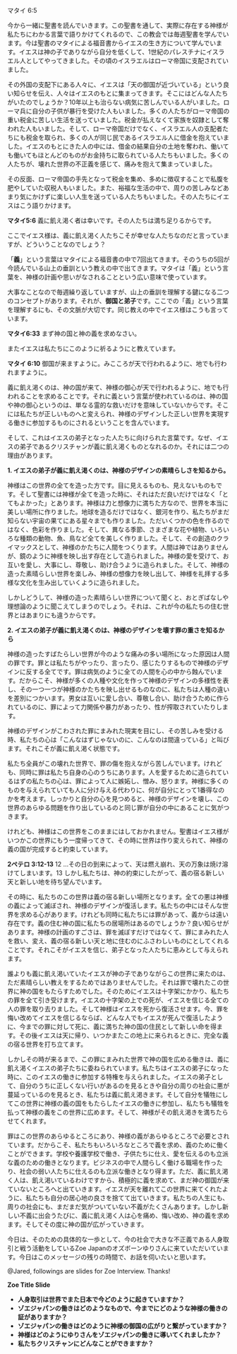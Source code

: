 マタイ 6:5  

今から一緒に聖書を読んでいきます。この聖書を通して、実際に存在する神様が私たちにわかる言葉で語りかけてくれるので、この教会では毎週聖書を学んでいます。今は聖書のマタイによる福音書からイエスの生き方について学んでいます。イエスは神の子でありながら自分を低くして、1世紀のパレスチナにイスラエル人としてやってきました。その頃のイスラエルはローマ帝国に支配されていました。 

その外国の支配下にある人々に、イエスは「天の御国が近づいている」という良い知らせを伝え、人々はイエスのもとに集まってきます。そこにはどんな人たちがいたのでしょうか？10年以上も治らない病気に苦しんでいる人がいました。ローマ兵に自分の子供が暴行を受けた人もいました。多くの人たちがローマ帝国の重い税金に苦しい生活を送っていました。税金が払えなくて家族を奴隷として奪われた人もいました。そして、ローマ帝国だけでなく、イスラエル人の支配者たちにも税金を取られ、多くの人が同じ民であるイスラエル人に借金を抱えていました。イエスのもとにきた人の中には、借金の結果自分の土地を奪われ、働いても働いてもほとんどのものがお金持ちに取られている人たちもいました。多くの人たちが、壊れた世界の不正義を感じて、痛みを抱えて集まっていました。 

その反面、ローマ帝国の手先となって税金を集め、多めに徴収することで私腹を肥やしていた収税人もいました。また、裕福な生活の中で、周りの苦しみなどあまり気にかけずに楽しい人生を送っている人たちもいました。その人たちにイエスはこう語りかけます。

**マタイ5:6**
義に飢え渇く者は幸いです。その人たちは満ち足りるからです。

ここでイエス様は、義に飢え渇く人たちこそが幸せな人たちなのだと言っていますが、どういうことなのでしょう？

「**義**」という言葉はマタイによる福音書の中で7回出てきます。そのうちの5回が今読んでいる山上の垂訓という教えの中で出てきます。マタイは「義」という言葉を、神様の計画や思いがなされることという広い意味で使っています。

大事なことなので毎週繰り返していますが、山上の垂訓を理解する鍵になる二つのコンセプトがあります。それが、**御国と弟子**です。ここでの「義」という言葉を理解するにも、その文脈が大切です。同じ教えの中でイエス様はこうも言っています。

**マタイ6:33**
まず神の国と神の義を求めなさい。

またイエスは私たちにこのように祈るようにと教えています。

**マタイ 6:10**
御国が来ますように。みこころが天で行われるように、地でも行われますように。

義に飢え渇くのは、神の国が来て、神様の御心が天で行われるように、地でも行われることを求めることです。それに義という言葉が使われているのは、神の国や神の御心というのは、単なる霊的な救いだけを意味していないからです。そこには私たちが正しいものへと変えられ、神様のデザインした正しい世界を実現する働きに参加するものにされるということを含んでいます。

そして、これはイエスの弟子となった人たちに向けられた言葉です。なぜ、イエスの弟子であるクリスチャンが義に飢え渇くものとなれるのか。それには二つの理由があります。

**1. イエスの弟子が義に飢え渇くのは、神様のデザインの素晴らしさを知るから。**

神様はこの世界の全てを造った方です。目に見えるものも、見えないものもです。そして聖書には神様が全てを造った時に、それはただ良いだけではなく「とてもよかった」とあります。神様は力と想像力に満ちた方なので、世界を本当に美しい場所に作りました。地球を造るだけではなく、銀河を作り、私たちがまだ知らない宇宙の果てにある星々までも作りました。ただいくつかの色を作るのではなく、色彩を作りました。そして、異なる季節、さまざまな花や植物、いろいろな種類の動物、魚、鳥など全てを美しく作りました。そして、その創造のクライマックスとして、神様のかたちに人間をつくります。人間は神ではありませんが、鏡のように神様を映し出す存在として造られました。神様の愛を受けて、お互いを愛し、大事にし、尊敬し、助け合うように造られました。そして、神様の造った素晴らしい世界を楽しみ、神様の想像力を映し出して、神様を礼拝する多様な文化を生み出していくように造られました。

しかしどうして、神様の造った素晴らしい世界について聞くと、おとぎばなしや理想論のように聞こえてしまうのでしょう。それは、これが今の私たちの住む世界とはあまりにも違うからです。

**2. イエスの弟子が義に飢え渇くのは、神様のデザインを壊す罪の重さを知るから**

神様の造ったすばたらしい世界が今のような痛みの多い場所になった原因は人間の罪です。罪とは私たちがやったり、言ったり、感じたりするもので神様のデザインに反する全てです。罪は病気のように全ての人間を心の中から蝕んでいます。だからこそ、神様が多くの人種や文化を作って神様のデザインの多様性を表し、その一つ一つが神様のかたちを映し出せるものなのに、私たちは人種の違いを差別につかいます。男女は互いに愛し合い、尊敬し合い、助け合うために作られているのに、罪によって力関係や暴力があったり、性が搾取されていたりします。

神様のデザインがこわされた罪にまみれた現実を目にし、その苦しみを受ける時、私たちの心は「こんなはずじゃないのに、こんなのは間違っている」と叫びます。それこそが義に飢え渇く状態です。

私たち全員がこの壊れた世界で、罪の傷を抱えながら苦しんでいます。けれども、同時に罪は私たち自身の心のうちにあります。人を愛するために造られているはずの私たちの心は、罪によって人に嫉妬し、憎み、怒ります。神様に多くのものを与えられていても人に分け与える代わりに、何が自分にとって1番得なのかを考えます。しっかりと自分の心を見つめると、神様のデザインを壊し、この世界のあらゆる問題を作り出しているのと同じ罪が自分の中にあることに気がつきます。

けれども、神様はこの世界をこのままにはしておかれません。聖書はイエス様がいつかこの世界にもう一度帰ってきて、その時に世界は作り変えられて、神様の義の国が完成すると約束しています。

**2ペテロ 3:12-13**
12 …その日の到来によって、天は燃え崩れ、天の万象は焼け溶けてしまいます。13 しかし私たちは、神の約束にしたがって、義の宿る新しい天と新しい地を待ち望んでいます。

その時に、私たちのこの世界は義の宿る新しい場所となります。全ての悪は神様の義によって滅ぼされ、神様のデザインが復活します。私たちの中にはそんな世界を求める心があります。けれども同時に私たちには罪があって、義からは遠い存在です。義の住む神の国に私たちの居場所はあるのでしょうか？良い知らせがあります。神様の計画のすごさは、罪を滅ぼすだけではなくて、罪にまみれた人を救い、変え、義の宿る新しい天と地に住むのにふさわしいものにとしてくれることです。それこそがイエスを信じ、弟子となった人たちに恵みとして与えられます。

誰よりも義に飢え渇いていたイエスが神の子でありながらこの世界に来たのは、ただ素晴らしい教えをするためではありませんでした。それは罪で壊れたこの世界に神の国をもたらすためでした。そのためにイエスは十字架にかかり、私たちの罪を全て引き受けます。イエスの十字架の上での死が、イエスを信じる全ての人の罪を取り去りました。そして神様はイエスを死から復活させます。今、罪を悔い改めてイエスを信じるならば、どんな人でもイエスが死んで復活したように、今までの罪に対して死に、義に満ちた神の国の住民として新しい命を得ます。その後イエスは天に帰り、いつかまたこの地上に来られるときに、完全な義の宿る世界を打ち立てます。

しかしその時が来るまで、この罪にまみれた世界で神の国を広める働きは、義に飢え渇くイエスの弟子たちに委ねられています。私たちはイエスの弟子になった時に、このイエスの働きに参加する特権を与えられました。イエスの弟子として、自分のうちに正しくない行いがあるのを見るときや自分の周りの社会に悪が蔓延っているのを見るとき、私たちは義に飢え渇きます。そして自分を犠牲にしてこの世界に神様の義の国をもたらしたイエスの働きに参加し、私たちも犠牲を払って神様の義をこの世界に広めます。そして、神様がその飢え渇きを満ちたらせてくれます。

罪はこの世界のあらゆるところにあり、神様の義があらゆるところで必要とされています。だからこそ、私たちもいろいろなところで義を求め、義のために働くことができます。学校や養護学校で働き、子供たちに仕え、愛を伝えるのも立派な義のための働きとなります。ビジネスの中で人間らしく働ける職場を作ったり、社会の弱い人たちに仕えるのも立派な働きとなり得ます。ただ、義に飢え渇く人は、飢え渇いているわけですから、積極的に義を求めて、まだ神の御国が来ていないところへと出ていきます。イエスが天を離れてこの世界に来てくれたように、私たちも自分の居心地の良さを捨てて出ていきます。私たちの人生にも、周りの社会にも、まだまだ気がついていない不義がたくさんあります。しかし新しい不義に出会うたびに、義に飢え渇く人は心を痛め、悔い改め、神の義を求めます。そしてその度に神の国が広がっていきます。

今日は、そのための具体的な一歩として、今の社会で大きな不正義である人身取引と戦う活動をしているZoe Japanのオズボーンゆりさんに来ていただいています。今日はこのメッセージの残りの時間で、お話を伺いたいと思います。

@Jared, followings are slides for Zoe Interview. Thanks! 

**Zoe Title Slide**
- **人身取引は世界でまた日本で今どのように起きていますか？**
- **ゾエジャパンの働きはどのようなもので、今までにどのような神様の働きの証がありますか？**
- **ゾエジャパンの働きはどのように神様の御国の広がりと繋がっていますか？**
- **神様はどのようにゆりさんをゾエジャパンの働きに導いてくれましたか？**
- **私たちクリスチャンにどんなことができますか？**

